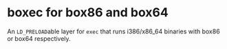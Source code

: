 # boxec for box86 and box64
An `LD_PRELOAD`able layer for `exec` that runs i386/x86_64 binaries with box86 or box64 respectively.
